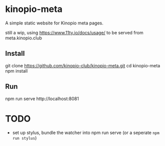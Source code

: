 # kinopio-meta

A simple static website for Kinopio meta pages.

still a wip, using
https://www.11ty.io/docs/usage/
to be served from meta.kinopio.club

## Install

git clone https://github.com/kinopio-club/kinopio-meta.git
cd kinopio-meta
npm install

## Run

npm run serve
http://localhost:8081


# TODO
- set up stylus, bundle the watcher into npm run serve (or a seperate `npm run stylus`)
